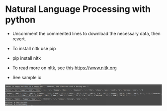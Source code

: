 # Natural Language Processing with python
* Uncomment the commented lines to download the necessary data, then revert.
* To install nltk use pip
* pip install nltk
* To read more on nltk, see this https://www.nltk.org  

* See sample io 

![alt text](https://github.com/msomi22/pynlp/blob/master/nlp_output.png)  


